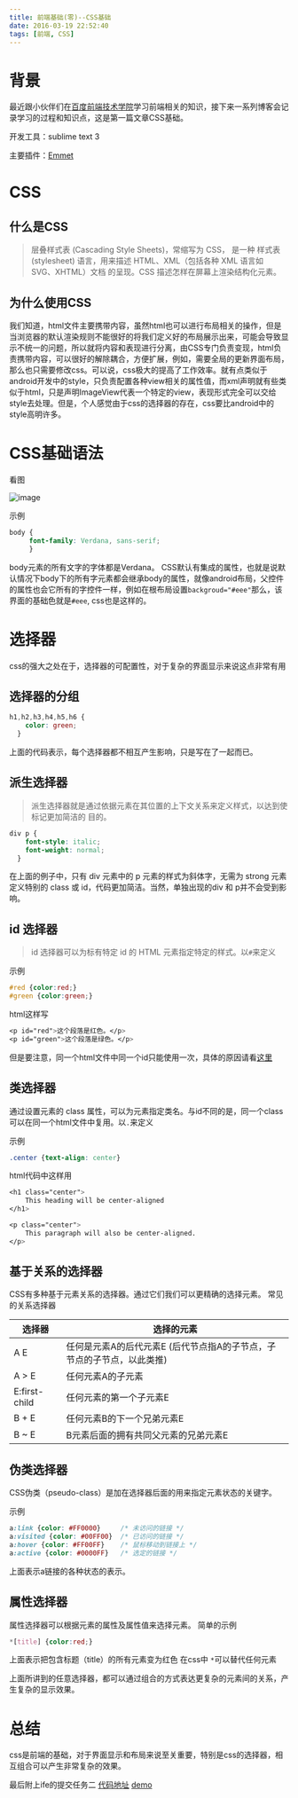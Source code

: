 ```yaml
---
title: 前端基础(零)--CSS基础
date: 2016-03-19 22:52:40
tags: [前端, CSS]
---
```


# 背景

最近跟小伙伴们在[百度前端技术学院](ife.baidu.com)学习前端相关的知识，接下来一系列博客会记录学习的过程和知识点，这是第一篇文章CSS基础。

开发工具：sublime text 3

主要插件：[Emmet](http://docs.emmet.io/)

# CSS

## 什么是CSS

> 层叠样式表 (Cascading Style Sheets)，常缩写为 CSS， 是一种 样式表 
> (stylesheet) 语言，用来描述 HTML、XML（包括各种 XML 语言如 SVG、XHTML）文档
> 的呈现。CSS 描述怎样在屏幕上渲染结构化元素。

## 为什么使用CSS
我们知道，html文件主要携带内容，虽然html也可以进行布局相关的操作，但是当浏览器的默认渲染规则不能很好的将我们定义好的布局展示出来，可能会导致显示不统一的问题，所以就将内容和表现进行分离，由CSS专门负责变现，html负责携带内容，可以很好的解除耦合，方便扩展，例如，需要全局的更新界面布局，那么也只需要修改css。可以说，css极大的提高了工作效率。就有点类似于android开发中的style，只负责配置各种view相关的属性值，而xml声明就有些类似于html，只是声明ImageView代表一个特定的view，表现形式完全可以交给style去处理。但是，个人感觉由于css的选择器的存在，css要比android中的style高明许多。


# CSS基础语法

看图

![image](http://7xs23g.com1.z0.glb.clouddn.com/CSS.png)

示例

```css
body {
     font-family: Verdana, sans-serif;
     }
```
body元素的所有文字的字体都是Verdana。
CSS默认有集成的属性，也就是说默认情况下body下的所有字元素都会继承body的属性，就像android布局，父控件的属性也会它所有的字控件一样，例如在根布局设置``backgroud="#eee"``那么，该界面的基础色就是``#eee``, css也是这样的。

# 选择器

css的强大之处在于，选择器的可配置性，对于复杂的界面显示来说这点非常有用

## 选择器的分组

```css
h1,h2,h3,h4,h5,h6 {
	color: green;
  }
```
上面的代码表示，每个选择器都不相互产生影响，只是写在了一起而已。

## 派生选择器

> 派生选择器就是通过依据元素在其位置的上下文关系来定义样式，以达到使标记更加简洁的
> 目的。

```css
div p {
    font-style: italic;
    font-weight: normal;
  }
```
在上面的例子中，只有 div 元素中的 p 元素的样式为斜体字，无需为 strong 元素定义特别的 class 或 id，代码更加简洁。当然，单独出现的div 和 p并不会受到影响。

## id 选择器

> id 选择器可以为标有特定 id 的 HTML 元素指定特定的样式。以``#``来定义

示例


```css
#red {color:red;}
#green {color:green;}
```
html这样写
```css
<p id="red">这个段落是红色。</p>
<p id="green">这个段落是绿色。</p>
```
但是要注意，同一个html文件中同一个id只能使用一次，具体的原因请看[这里](http://www.w3school.com.cn/xhtml/xhtml_structural_02.asp)

## 类选择器

通过设置元素的 class 属性，可以为元素指定类名。与id不同的是，同一个class可以在同一个html文件中复用。以``.``来定义

示例

```css
.center {text-align: center}
```
html代码中这样用

```css
<h1 class="center">
	This heading will be center-aligned
</h1>

<p class="center">
	This paragraph will also be center-aligned.
</p>
```

## 基于关系的选择器

CSS有多种基于元素关系的选择器。通过它们我们可以更精确的选择元素。
常见的关系选择器

| 选择器 | 选择的元素 | 
| ------------ | ------------- | 
| A E | 任何是元素A的后代元素E (后代节点指A的子节点，子节点的子节点，以此类推)  | 
| A > E | 任何元素A的子元素  | 
|E:first-child | 任何元素的第一个子元素E |
|B + E | 任何元素B的下一个兄弟元素E |
|B ~ E | B元素后面的拥有共同父元素的兄弟元素E|


## 伪类选择器

CSS伪类（pseudo-class）是加在选择器后面的用来指定元素状态的关键字。

示例

```css
a:link {color: #FF0000}		/* 未访问的链接 */
a:visited {color: #00FF00}	/* 已访问的链接 */
a:hover {color: #FF00FF}	/* 鼠标移动到链接上 */
a:active {color: #0000FF}	/* 选定的链接 */
```
上面表示a链接的各种状态的表示。

## 属性选择器

属性选择器可以根据元素的属性及属性值来选择元素。
简单的示例
```css
*[title] {color:red;}
```
上面表示把包含标题（title）的所有元素变为红色
在css中 ``*``可以替代任何元素

上面所讲到的任意选择器，都可以通过组合的方式表达更复杂的元素间的关系，产生复杂的显示效果。

# 总结

css是前端的基础，对于界面显示和布局来说至关重要，特别是css的选择器，相互组合可以产生非常复杂的效果。

最后附上ife的提交任务二
[代码地址](https://github.com/w4lle/ife_baidu/blob/master/task2%2Findex.html)
[demo](http://w4lle.github.io/ife_baidu/task2/index.html)
